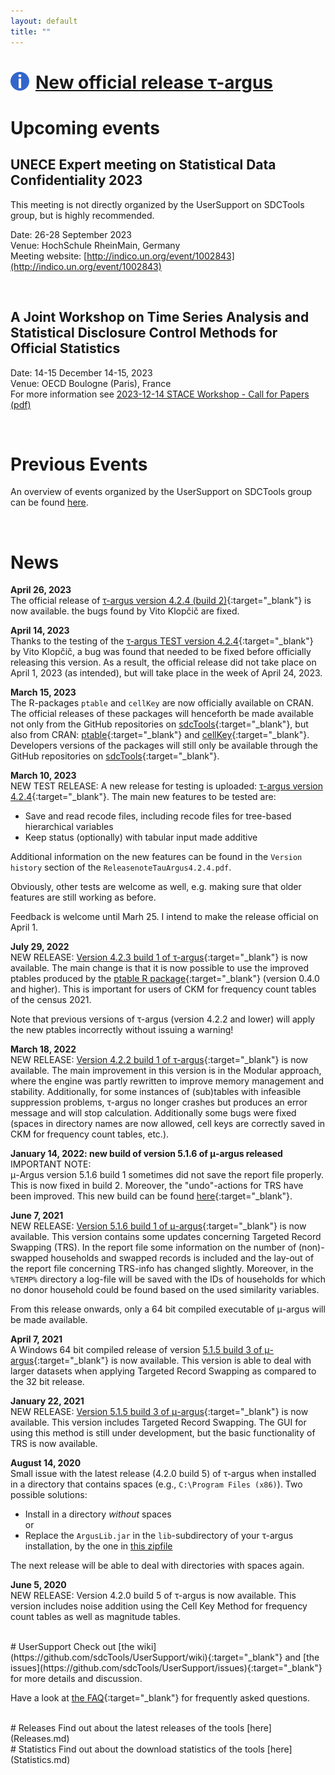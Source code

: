 ```yaml
---
layout: default
title: ""
---
```


# <img src="Info.png" style="float: left; margin-right: 10px; width: 30px" />[New official release &tau;-argus](#News)
 
<a name="Events"> 
 
# Upcoming events

## UNECE Expert meeting on Statistical Data Confidentiality 2023<br>
This meeting is not directly organized by the UserSupport on SDCTools group, but is highly recommended.<br>

Date: 26-28 September 2023<br>
Venue: HochSchule RheinMain, Germany<br>
Meeting website: [http://indico.un.org/event/1002843](http://indico.un.org/event/1002843)

<br>

## A Joint Workshop on Time Series Analysis and Statistical Disclosure Control Methods for Official Statistics<br>
Date: 14-15 December 14-15, 2023<br>
Venue: OECD Boulogne (Paris), France<br>
For more information see [2023-12-14 STACE Workshop - Call for Papers (pdf)](2023-12-14_STACE_Workshop_-_Call_for_Papers.pdf)

<br>
 
# Previous Events
An overview of events organized by the UserSupport on SDCTools group can be found [here](PreviousEvents.md).
 
<br>

<a name="News">

 
# News

**April 26, 2023**<br>
The official release of [&tau;-argus version 4.2.4 (build 2)](https://github.com/sdcTools/tauargus/releases/tag/v4.2.4.2){:target="_blank"} is now available. the bugs found by Vito Klop&#269;i&#269; are fixed. 
 
**April 14, 2023**<br>
Thanks to the testing of the [&tau;-argus TEST version 4.2.4](https://github.com/sdcTools/tauargus/releases/tag/v4.2.4-TEST){:target="_blank"} by Vito Klop&#269;i&#269;, a bug was found that needed to be fixed before officially releasing this version. As a result, the official release did not take place on April 1, 2023 (as intended), but will take place in the week of April 24, 2023.
 
**March 15, 2023**<br> 
The R-packages `ptable` and `cellKey` are now officially available on CRAN. The official releases of these packages will henceforth be made available not only from the GitHub repositories on [sdcTools](https://github.com/sdcTools){:target="_blank"}, but also from CRAN: [ptable](https://cran.r-project.org/web/packages/ptable){:target="_blank"} and [cellKey](https://cran.r-project.org/web/packages/cellKey){:target="_blank"}. Developers versions of the packages will still only be available through the GitHub repositories on [sdcTools](https://github.com/sdcTools){:target="_blank"}.
 
**March 10, 2023** <br>
NEW TEST RELEASE: A new release for testing is uploaded: [&tau;-argus version 4.2.4](https://github.com/sdcTools/tauargus/releases/tag/v4.2.4-TEST){:target="_blank"}.
The main new features to be tested are:
- Save and read recode files, including recode files for tree-based hierarchical variables
- Keep status (optionally) with tabular input made additive

Additional information on the new features can be found in the `Version history` section of the `ReleasenoteTauArgus4.2.4.pdf`.

Obviously, other tests are welcome as well, e.g. making sure that older features are still working as before.

Feedback is welcome until Marh 25. I intend to make the release official on April 1.
  
**July 29, 2022** <br>
NEW RELEASE: [Version 4.2.3 build 1 of &tau;-argus](https://github.com/sdcTools/tauargus/releases/tag/v4.2.3){:target="_blank"} is now available. The main change is that it is now possible to use the improved ptables produced by the [ptable R package](https://github.com/sdcTools/ptable){:target="_blank"} (version 0.4.0 and higher). This is important for users of CKM for frequency count tables of the census 2021.
  
Note that previous versions of &tau;-argus (version 4.2.2 and lower) will apply the new ptables incorrectly without issuing a warning!
  
**March 18, 2022** <br>
NEW RELEASE: [Version 4.2.2 build 1 of &tau;-argus](https://github.com/sdcTools/tauargus/releases/tag/v4.2.2.1){:target="_blank"} is now available. The main improvement in this version is in the Modular approach, where the engine was partly rewritten to improve memory management and stability. Additionally, for some instances of (sub)tables with infeasible suppression problems, &tau;-argus no longer crashes but produces an error message and will stop calculation. Additionally some bugs were fixed (spaces in directory names are now allowed, cell keys are correctly saved in CKM for frequency count tables, etc.). 
  
**January 14, 2022: new build of version 5.1.6 of &mu;-argus released** <br>
IMPORTANT NOTE:  
&mu;-Argus version 5.1.6 build 1 sometimes did not save the report file properly. This is now fixed in build 2. Moreover, the "undo"-actions for TRS have been improved.
This new build can be found [here](https://github.com/sdcTools/muargus/releases/tag/v5.1.6b2){:target="_blank"}.
  
**June 7, 2021** <br>
NEW RELEASE: [Version 5.1.6 build 1  of &mu;-argus](https://github.com/sdcTools/muargus/releases/tag/v5.1.6b1){:target="_blank"} is now available. This version contains some updates concerning Targeted Record Swapping (TRS). In the report file some information on the number of (non)-swapped households and swapped records is included and the lay-out of the report file concerning TRS-info has changed slightly. Moreover, in the `%TEMP%` directory a log-file will be saved with the IDs of households for which no donor household could be found based on the used similarity variables.
  
From this release onwards, only a 64 bit compiled executable of &mu;-argus will be made available.
  
**April 7, 2021** <br>
A Windows 64 bit compiled release of version [5.1.5 build 3 of &mu;-argus](https://github.com/sdcTools/muargus/releases/tag/5.1.5.3){:target="_blank"} is now available. This version is able to deal with larger datasets when applying Targeted Record Swapping as compared to the 32 bit release.

**January 22, 2021** <br>
NEW RELEASE: [Version 5.1.5 build 3 of &mu;-argus](https://github.com/sdcTools/muargus/releases/tag/5.1.5.3){:target="_blank"} is now available. This version includes Targeted Record Swapping. The GUI for using this method is still under development, but the basic functionality of TRS is now available.

**August 14, 2020** <br>
Small issue with the latest release (4.2.0 build 5) of &tau;-argus when installed in a directory that contains spaces (e.g., `C:\Program Files (x86)`). Two possible solutions: 
- Install in a directory _without_ spaces<br>
or
- Replace the `ArgusLib.jar` in the `lib`-subdirectory of your &tau;-argus installation, by the one in [this zipfile](https://github.com/sdcTools/UserSupport/files/5074573/ArgusLib.zip)

The next release will be able to deal with directories with spaces again.

**June 5, 2020** <br>
NEW RELEASE: Version 4.2.0 build 5 of &tau;-argus is now available. This version includes noise addition using the Cell Key Method for frequency count tables as well as magnitude tables.

<br>

<a name="Support">
# UserSupport
Check out [the wiki](https://github.com/sdcTools/UserSupport/wiki){:target="_blank"} 
and [the issues](https://github.com/sdcTools/UserSupport/issues){:target="_blank"} 
for more details and discussion.

Have a look at [the FAQ](https://github.com/sdcTools/UserSupport/wiki/FAQ){:target="_blank"} for frequently asked questions.

<br>

<a name="Releases">
# Releases
Find out about the latest releases of the tools [here](Releases.md)

<br>

<a name="Statistics">
# Statistics
Find out about the download statistics of the tools [here](Statistics.md)
<br>
 
